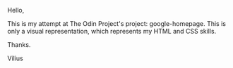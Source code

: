 Hello,

This is my attempt at The Odin Project's project: google-homepage. This is only a visual representation, which represents my HTML and CSS skills.

Thanks.

Vilius
